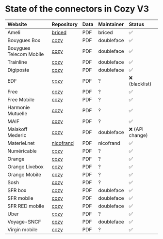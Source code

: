 State of the connectors in Cozy V3
==================================

| Website                 | Repository                                                                | Data | Maintainer  | Status             |
|:------------------------|:--------------------------------------------------------------------------|:-----|:------------|:-------------------|
| Ameli                   | [briced](https://github.com/briced/cozy-konnector-v3-ameli)               | PDF  | briced      | :white_check_mark: |
| Bouygues Box            | [cozy](https://github.com/cozy/cozy-konnector-bouyguesbox)                | PDF  | doubleface  | :white_check_mark: |
| Bouygues Telecom Mobile | [cozy](https://github.com/cozy/cozy-konnector-bouyguestelecom)            | PDF  | doubleface  | :white_check_mark: |
| Trainline               | [cozy](https://github.com/cozy/cozy-konnector-trainline)                  | PDF  | doubleface  | :white_check_mark: |
| Digiposte               | [cozy](https://github.com/cozy/cozy-konnector-digiposte)                  | PDF  | doubleface  | :white_check_mark: |
| EDF                     | [cozy](https://gitlab.cozycloud.cc/labs/cozy-konnector-edf)               | PDF  | ?           | :x: (blacklist)    |
| Free                    | [cozy](https://github.com/cozy/cozy-konnector-free)                       | PDF  | ?           | :white_check_mark: |
| Free Mobile             | [cozy](https://github.com/cozy/cozy-konnector-free-mobile)                | PDF  | ?           | :white_check_mark: |
| Harmonie Mutuelle       | [cozy](https://github.com/cozy/cozy-konnector-harmonie)                   | PDF  | ?           | :white_check_mark: |
| MAIF                    | [cozy](https://github.com/cozy/cozy-konnector-maif)                       | PDF  | ?           | :white_check_mark: |
| Malakoff Mederic        | [cozy](https://github.com/cozy/cozy-konnector-malakoffmederic)            | PDF  | doubleface  | :x: (API change)   |
| Materiel.net            | [nicofrand](https://github.com/nicofrand/cozy-konnector-materielnet)      | PDF  | nicofrand   | :white_check_mark: |
| Numéricable             | [cozy](https://github.com/cozy/cozy-konnector-numericable)                | PDF  | ?           | :white_check_mark: |
| Orange                  | [cozy](https://github.com/cozy/cozy-konnector-orange)                     | PDF  | ?           | :white_check_mark: |
| Orange Livebox          | [cozy](https://github.com/cozy/cozy-konnector-orangevod)                  | PDF  | ?           | :white_check_mark: |
| Orange Mobile           | [cozy](https://gitlab.cozycloud.cc/gjacquart/cozy-konnector-orangemobile) | PDF  | ?           | :white_check_mark: |
| Sosh                    | [cozy](https://github.com/cozy/cozy-konnector-sosh)                       | PDF  | ?           | :white_check_mark: |
| SFR box                 | [cozy](https://github.com/cozy/cozy-konnector-sfrbox)                     | PDF  | doubleface  | :white_check_mark: |
| SFR mobile              | [cozy](https://github.com/cozy/cozy-konnector-sfrmobile)                  | PDF  | doubleface  | :white_check_mark: |
| SFR RED mobile          | [cozy](https://github.com/cozy/cozy-konnector-redmobile)                  | PDF  | doubleface  | :white_check_mark: |
| Uber                    | [cozy](https://github.com/cozy/cozy-konnector-uber)                       | PDF  | ?           | :white_check_mark: |
| Voyage-SNCF             | [cozy](https://github.com/cozy/cozy-konnector-sncf)                       | PDF  | doubleface  | :white_check_mark: |
| Virgin mobile           | [cozy](https://github.com/cozy/cozy-konnector-virgin-mobile)              | PDF  | ?           | :white_check_mark: |
